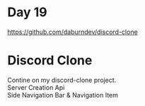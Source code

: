 # Day 19

https://github.com/daburndev/discord-clone

# Discord Clone

Contine on my discord-clone project. <br>
Server Creation Api <br>
Side Navigation Bar & Navigation Item <br>